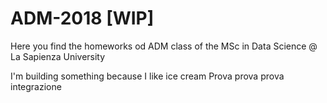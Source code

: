 # ADM-2018 [WIP]
Here you find the homeworks od ADM class of the MSc in Data Science @ La Sapienza University

I'm building something because I like ice cream
Prova prova prova integrazione
